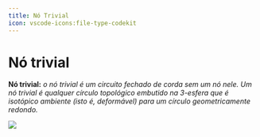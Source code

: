 ```yaml
---
title: Nó Trivial
icon: vscode-icons:file-type-codekit
---
```


# Nó trivial

**Nó trivial:** *o nó trivial é um circuito fechado de corda sem um nó nele. Um nó trivial é qualquer círculo topológico embutido na 3-esfera que é isotópico ambiente (isto é, deformável) para um círculo geometricamente redondo.*

![](https://upload.wikimedia.org/wikipedia/commons/thumb/3/37/Blue_Unknot.png/220px-Blue_Unknot.png)
